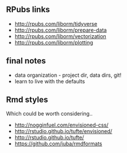 ## RPubs links

  * http://rpubs.com/liborm/tidyverse
  * http://rpubs.com/liborm/prepare-data
  * http://rpubs.com/liborm/vectorization
  * http://rpubs.com/liborm/plotting

## final notes

  * data organization - project dir, data dirs, git!
  * learn to live with the defaults

## Rmd styles

Which could be worth considering..

  * http://nogginfuel.com/envisioned-css/
  * http://rstudio.github.io/tufte/envisioned/
  * http://rstudio.github.io/tufte/
  * https://github.com/juba/rmdformats